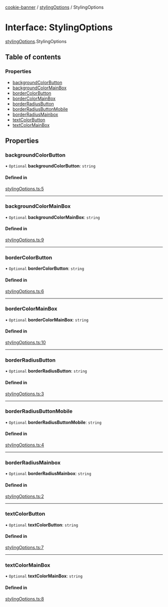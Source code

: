 [cookie-banner](../README.md) / [stylingOptions](../modules/stylingOptions.md) / StylingOptions

# Interface: StylingOptions

[stylingOptions](../modules/stylingOptions.md).StylingOptions

## Table of contents

### Properties

- [backgroundColorButton](stylingOptions.StylingOptions.md#backgroundcolorbutton)
- [backgroundColorMainBox](stylingOptions.StylingOptions.md#backgroundcolormainbox)
- [borderColorButton](stylingOptions.StylingOptions.md#bordercolorbutton)
- [borderColorMainBox](stylingOptions.StylingOptions.md#bordercolormainbox)
- [borderRadiusButton](stylingOptions.StylingOptions.md#borderradiusbutton)
- [borderRadiusButtonMobile](stylingOptions.StylingOptions.md#borderradiusbuttonmobile)
- [borderRadiusMainbox](stylingOptions.StylingOptions.md#borderradiusmainbox)
- [textColorButton](stylingOptions.StylingOptions.md#textcolorbutton)
- [textColorMainBox](stylingOptions.StylingOptions.md#textcolormainbox)

## Properties

### backgroundColorButton

• `Optional` **backgroundColorButton**: `string`

#### Defined in

[stylingOptions.ts:5](https://github.com/arvidsandin/cookie-banner/blob/39d8d08/src/utils/stylingOptions.ts#L5)

___

### backgroundColorMainBox

• `Optional` **backgroundColorMainBox**: `string`

#### Defined in

[stylingOptions.ts:9](https://github.com/arvidsandin/cookie-banner/blob/39d8d08/src/utils/stylingOptions.ts#L9)

___

### borderColorButton

• `Optional` **borderColorButton**: `string`

#### Defined in

[stylingOptions.ts:6](https://github.com/arvidsandin/cookie-banner/blob/39d8d08/src/utils/stylingOptions.ts#L6)

___

### borderColorMainBox

• `Optional` **borderColorMainBox**: `string`

#### Defined in

[stylingOptions.ts:10](https://github.com/arvidsandin/cookie-banner/blob/39d8d08/src/utils/stylingOptions.ts#L10)

___

### borderRadiusButton

• `Optional` **borderRadiusButton**: `string`

#### Defined in

[stylingOptions.ts:3](https://github.com/arvidsandin/cookie-banner/blob/39d8d08/src/utils/stylingOptions.ts#L3)

___

### borderRadiusButtonMobile

• `Optional` **borderRadiusButtonMobile**: `string`

#### Defined in

[stylingOptions.ts:4](https://github.com/arvidsandin/cookie-banner/blob/39d8d08/src/utils/stylingOptions.ts#L4)

___

### borderRadiusMainbox

• `Optional` **borderRadiusMainbox**: `string`

#### Defined in

[stylingOptions.ts:2](https://github.com/arvidsandin/cookie-banner/blob/39d8d08/src/utils/stylingOptions.ts#L2)

___

### textColorButton

• `Optional` **textColorButton**: `string`

#### Defined in

[stylingOptions.ts:7](https://github.com/arvidsandin/cookie-banner/blob/39d8d08/src/utils/stylingOptions.ts#L7)

___

### textColorMainBox

• `Optional` **textColorMainBox**: `string`

#### Defined in

[stylingOptions.ts:8](https://github.com/arvidsandin/cookie-banner/blob/39d8d08/src/utils/stylingOptions.ts#L8)
